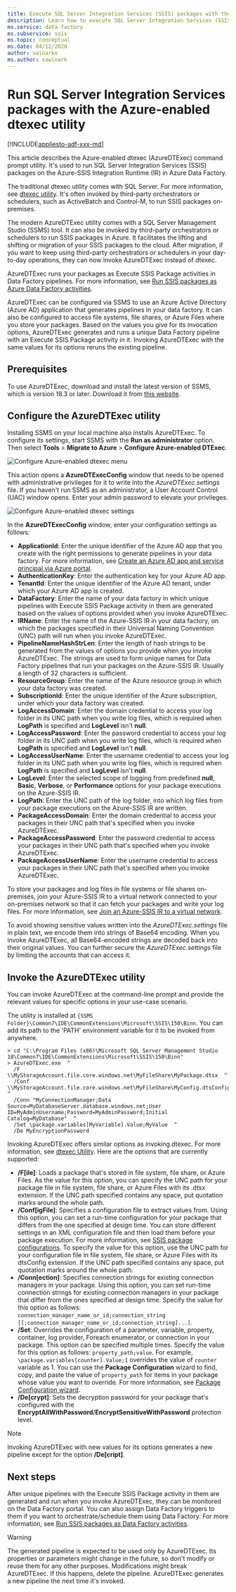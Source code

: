 ```yaml
---
title: Execute SQL Server Integration Services (SSIS) packages with the Azure-enabled dtexec utility
description: Learn how to execute SQL Server Integration Services (SSIS) packages with the Azure-enabled dtexec utility. 
ms.service: data-factory
ms.subservice: ssis
ms.topic: conceptual
ms.date: 04/12/2020
author: swinarko
ms.author: sawinark
---
```


# Run SQL Server Integration Services packages with the Azure-enabled dtexec utility

[!INCLUDE[appliesto-adf-xxx-md](includes/appliesto-adf-xxx-md.md)]

This article describes the Azure-enabled dtexec (AzureDTExec) command prompt utility. It's used to run SQL Server Integration Services (SSIS) packages on the Azure-SSIS Integration Runtime (IR) in Azure Data Factory.

The traditional dtexec utility comes with SQL Server. For more information, see [dtexec utility](/sql/integration-services/packages/dtexec-utility). It's often invoked by third-party orchestrators or schedulers, such as ActiveBatch and Control-M, to run SSIS packages on-premises. 

The modern AzureDTExec utility comes with a SQL Server Management Studio (SSMS) tool. It can also be invoked by third-party orchestrators or schedulers to run SSIS packages in Azure. It facilitates the lifting and shifting or migration of your SSIS packages to the cloud. After migration, if you want to keep using third-party orchestrators or schedulers in your day-to-day operations, they can now invoke AzureDTExec instead of dtexec.

AzureDTExec runs your packages as Execute SSIS Package activities in Data Factory pipelines. For more information, see [Run SSIS packages as Azure Data Factory activities](./how-to-invoke-ssis-package-ssis-activity.md). 

AzureDTExec can be configured via SSMS to use an Azure Active Directory (Azure AD) application that generates pipelines in your data factory. It can also be configured to access file systems, file shares, or Azure Files where you store your packages. Based on the values you give for its invocation options, AzureDTExec generates and runs a unique Data Factory pipeline with an Execute SSIS Package activity in it. Invoking AzureDTExec with the same values for its options reruns the existing pipeline.

## Prerequisites
To use AzureDTExec, download and install the latest version of SSMS, which is version 18.3 or later. Download it from [this website](/sql/ssms/download-sql-server-management-studio-ssms).

## Configure the AzureDTExec utility
Installing SSMS on your local machine also installs AzureDTExec. To configure its settings, start SSMS with the **Run as administrator** option. Then select **Tools** > **Migrate to Azure** > **Configure Azure-enabled DTExec**.

![Configure Azure-enabled dtexec menu](media/how-to-invoke-ssis-package-azure-enabled-dtexec/ssms-azure-enabled-dtexec-menu.png)

This action opens a **AzureDTExecConfig** window that needs to be opened with administrative privileges for it to write into the *AzureDTExec.settings* file. If you haven't run SSMS as an administrator, a User Account Control (UAC) window opens. Enter your admin password to elevate your privileges.

![Configure Azure-enabled dtexec settings](media/how-to-invoke-ssis-package-azure-enabled-dtexec/ssms-azure-enabled-dtexec-settings.png)

In the **AzureDTExecConfig** window, enter your configuration settings as follows:

- **ApplicationId**: Enter the unique identifier of the Azure AD app that you create with the right permissions to generate pipelines in your data factory. For more information, see [Create an Azure AD app and service principal via Azure portal](../active-directory/develop/howto-create-service-principal-portal.md).
- **AuthenticationKey**: Enter the authentication key for your Azure AD app.
- **TenantId**: Enter the unique identifier of the Azure AD tenant, under which your Azure AD app is created.
- **DataFactory**: Enter the name of your data factory in which unique pipelines with Execute SSIS Package activity in them are generated based on the values of options provided when you invoke AzureDTExec.
- **IRName**: Enter the name of the Azure-SSIS IR in your data factory, on which the packages specified in their Universal Naming Convention (UNC) path will run when you invoke AzureDTExec.
- **PipelineNameHashStrLen**: Enter the length of hash strings to be generated from the values of options you provide when you invoke AzureDTExec. The strings are used to form unique names for Data Factory pipelines that run your packages on the Azure-SSIS IR. Usually a length of 32 characters is sufficient.
- **ResourceGroup**: Enter the name of the Azure resource group in which your data factory was created.
- **SubscriptionId**: Enter the unique identifier of the Azure subscription, under which your data factory was created.
- **LogAccessDomain**: Enter the domain credential to access your log folder in its UNC path when you write log files, which is required when **LogPath** is specified and **LogLevel** isn't **null**.
- **LogAccessPassword**: Enter the password credential to access your log folder in its UNC path when you write log files, which is required when **LogPath** is specified and **LogLevel** isn't **null**.
- **LogAccessUserName**: Enter the username credential to access your log folder in its UNC path when you write log files, which is required when **LogPath** is specified and **LogLevel** isn't **null**.
- **LogLevel**: Enter the selected scope of logging from predefined **null**, **Basic**, **Verbose**, or **Performance** options for your package executions on the Azure-SSIS IR.
- **LogPath**: Enter the UNC path of the log folder, into which log files from your package executions on the Azure-SSIS IR are written.
- **PackageAccessDomain**: Enter the domain credential to access your packages in their UNC path that's specified when you invoke AzureDTExec.
- **PackageAccessPassword**: Enter the password credential to access your packages in their UNC path that's specified when you invoke AzureDTExec.
- **PackageAccessUserName**: Enter the username credential to access your packages in their UNC path that's specified when you invoke AzureDTExec.

To store your packages and log files in file systems or file shares on-premises, join your Azure-SSIS IR to a virtual network connected to your on-premises network so that it can fetch your packages and write your log files. For more information, see [Join an Azure-SSIS IR to a virtual network](./join-azure-ssis-integration-runtime-virtual-network.md).

To avoid showing sensitive values written into the *AzureDTExec.settings* file in plain text, we encode them into strings of Base64 encoding. When you invoke AzureDTExec, all Base64-encoded strings are decoded back into their original values. You can further secure the *AzureDTExec.settings* file by limiting the accounts that can access it.

## Invoke the AzureDTExec utility
You can invoke AzureDTExec at the command-line prompt and provide the relevant values for specific options in your use-case scenario.

The utility is installed at `{SSMS Folder}\Common7\IDE\CommonExtensions\Microsoft\SSIS\150\Binn`. You can add its path to the 'PATH' environment variable for it to be invoked from anywhere.

```dos
> cd "C:\Program Files (x86)\Microsoft SQL Server Management Studio 18\Common7\IDE\CommonExtensions\Microsoft\SSIS\150\Binn"
> AzureDTExec.exe  ^
  /F \\MyStorageAccount.file.core.windows.net\MyFileShare\MyPackage.dtsx  ^
  /Conf \\MyStorageAccount.file.core.windows.net\MyFileShare\MyConfig.dtsConfig  ^
  /Conn "MyConnectionManager;Data Source=MyDatabaseServer.database.windows.net;User ID=MyAdminUsername;Password=MyAdminPassword;Initial Catalog=MyDatabase"  ^
  /Set \package.variables[MyVariable].Value;MyValue  ^
  /De MyEncryptionPassword
```

Invoking AzureDTExec offers similar options as invoking dtexec. For more information, see [dtexec Utility](/sql/integration-services/packages/dtexec-utility). Here are the options that are currently supported:

- **/F[ile]**: Loads a package that's stored in file system, file share, or Azure Files. As the value for this option, you can specify the UNC path for your package file in file system, file share, or Azure Files with its .dtsx extension. If the UNC path specified contains any space, put quotation marks around the whole path.
- **/Conf[igFile]**: Specifies a configuration file to extract values from. Using this option, you can set a run-time configuration for your package that differs from the one specified at design time. You can store different settings in an XML configuration file and then load them before your package execution. For more information, see [SSIS package configurations](/sql/integration-services/packages/package-configurations). To specify the value for this option, use the UNC path for your configuration file in file system, file share, or Azure Files with its dtsConfig extension. If the UNC path specified contains any space, put quotation marks around the whole path.
- **/Conn[ection]**: Specifies connection strings for existing connection managers in your package. Using this option, you can set run-time connection strings for existing connection managers in your package that differ from the ones specified at design time. Specify the value for this option as follows: `connection_manager_name_or_id;connection_string [[;connection_manager_name_or_id;connection_string]...]`.
- **/Set**: Overrides the configuration of a parameter, variable, property, container, log provider, Foreach enumerator, or connection in your package. This option can be specified multiple times. Specify the value for this option as follows: `property_path;value`. For example, `\package.variables[counter].Value;1` overrides the value of `counter` variable as 1. You can use the **Package Configuration** wizard to find, copy, and paste the value of `property_path` for items in your package whose value you want to override. For more information, see [Package Configuration wizard](/sql/integration-services/packages/legacy-package-deployment-ssis).
- **/De[crypt]**: Sets the decryption password for your package that's configured with the **EncryptAllWithPassword**/**EncryptSensitiveWithPassword** protection level.

> [!NOTE]
> Invoking AzureDTExec with new values for its options generates a new pipeline except for the option **/De[cript]**.

## Next steps

After unique pipelines with the Execute SSIS Package activity in them are generated and run when you invoke AzureDTExec, they can be monitored on the Data Factory portal. You can also assign Data Factory triggers to them if you want to orchestrate/schedule them using Data Factory. For more information, see [Run SSIS packages as Data Factory activities](./how-to-invoke-ssis-package-ssis-activity.md).

> [!WARNING]
> The generated pipeline is expected to be used only by AzureDTExec. Its properties or parameters might change in the future, so don't modify or reuse them for any other purposes. Modifications might break AzureDTExec. If this happens, delete the pipeline. AzureDTExec generates a new pipeline the next time it's invoked.